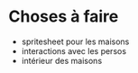 # Choses à faire

* spritesheet pour les maisons 
* interactions avec les persos
* intérieur des maisons
